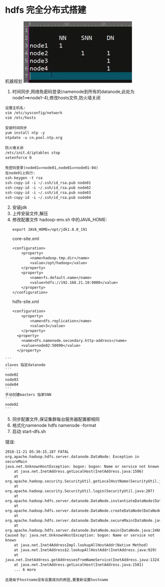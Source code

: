 # hdfs 完全分布式搭建

机器规划
![ss](assets/markdown-img-paste-20181120211727563.png)

1. 时间同步,网络免密码登录(namenode到所有的datanode,此处为node1==>node1-4),修改hosts文件,防火墙关闭

```
设置主机名:
vim /etc/sysconfig/network
vim /etc/hosts

安装时间同步
yum install ntp -y
ntpdate -u cn.pool.ntp.org

防火墙关闭
/etc/init.d/iptables stop
setenforce 0

免密码登录(node01=>node01,node01=>node01-04)
在node01上执行:
ssh-keygen -t rsa
ssh-copy-id -i ~/.ssh/id_rsa.pub node01
ssh-copy-id -i ~/.ssh/id_rsa.pub node02
ssh-copy-id -i ~/.ssh/id_rsa.pub node03
ssh-copy-id -i ~/.ssh/id_rsa.pub node04
```

2. 安装jdk
3. 上传安装文件,解压
4. 修改配置文件
    hadoop-env.sh 中的JAVA_HOME:
    ```
    export JAVA_HOME=/opt/jdk1.8.0_191

    ```
    core-site.xml
    ```
    <configuration>
    	<property>
    		<name>hadoop.tmp.dir</name>
    		<value>/opt/hadoop</value>
    	</property>
    	<property>
    		<name>fs.default.name</name>
    		<value>hdfs://192.168.21.10:9000</value>
    	</property>
   </configuration>

    ```
    hdfs-site.xml
    ```
    <configuration>
    	<property>
    		<name>dfs.replication</name>
    		<value>3</value>
    	</property>
      <property>
        <name>dfs.namenode.secondary.http-address</name>
        <value>node02:50090</value>
      </property>
  </configuration>

    ```
    slaves 指定datanode
    ```
    node02
    node03
    node04
    ```
    手动创建masters 指家SNN
    ```
    node02
    ```
5. 同步配置文件,保证集群每台服务器配置都相同
6. 格式化namenode hdfs namenode -format
7. 启动 start-dfs.sh


错误:
```
2018-11-21 05:36:15,187 FATAL org.apache.hadoop.hdfs.server.datanode.DataNode: Exception in secureMain
java.net.UnknownHostException: bogon: bogon: Name or service not known
	at java.net.InetAddress.getLocalHost(InetAddress.java:1506)
	at org.apache.hadoop.security.SecurityUtil.getLocalHostName(SecurityUtil.java:187)
	at org.apache.hadoop.security.SecurityUtil.login(SecurityUtil.java:207)
	at org.apache.hadoop.hdfs.server.datanode.DataNode.instantiateDataNode(DataNode.java:2217)
	at org.apache.hadoop.hdfs.server.datanode.DataNode.createDataNode(DataNode.java:2266)
	at org.apache.hadoop.hdfs.server.datanode.DataNode.secureMain(DataNode.java:2442)
	at org.apache.hadoop.hdfs.server.datanode.DataNode.main(DataNode.java:2466)
Caused by: java.net.UnknownHostException: bogon: Name or service not known
	at java.net.Inet4AddressImpl.lookupAllHostAddr(Native Method)
	at java.net.InetAddress$2.lookupAllHostAddr(InetAddress.java:929)
	at java.net.InetAddress.getAddressesFromNameService(InetAddress.java:1324)
	at java.net.InetAddress.getLocalHost(InetAddress.java:1501)
	... 6 more

这是由于hostname没有设置成功的原因,要重新设置hostname
```

